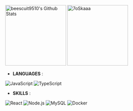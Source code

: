 <a href="https://github.com/anuraghazra/github-readme-stats"><img alt="beescuit9510's Github Stats" src="https://github-readme-stats.vercel.app/api?username=beescuit9510&show_icons=true&count_private=true" height="192px"/></a>
<img src="https://github-readme-stats.vercel.app/api/top-langs?username=beescuit9510&langs_count=10&show_icons=true&locale=en&layout=compact" alt="7oSkaaa" height="192px"/>

- **LANGUAGES** :

![JavaScript](https://img.shields.io/badge/JavaScript-F7DF1E?style=for-the-badge&logo=javascript&logoColor=black)
![TypeScript](https://shields.io/badge/TypeScript-3178C6?logo=TypeScript&logoColor=FFF&style=for-the-badge)


- **SKILLS** :

![React](https://img.shields.io/badge/React-61DAFB?style=for-the-badge&logo=React&logoColor=black)
![Node.js](https://img.shields.io/badge/Node.js-339933?style=for-the-badge&logo=Node.js&logoColor=white)
![MySQL](https://img.shields.io/badge/MySQL-4479A1?style=for-the-badge&logo=MySQL&logoColor=white)
![Docker](https://img.shields.io/badge/Docker-2496ED?style=for-the-badge&logo=Docker&logoColor=white)


<!-- ![C#](https://img.shields.io/badge/c%23-%23239120.svg?style=for-the-badge&logo=c-sharp&logoColor=white)
![JAVA](https://img.shields.io/badge/java-007396?style=for-the-badge&logo=java&logoColor=white)
![Spring Boot](https://img.shields.io/badge/SpringBoot-6DB33F?style=for-the-badge&logo=SpringBoot&logoColor=white)
![C](https://img.shields.io/badge/C%20-%232370ED.svg?style=for-the-badge&logo=c&logoColor=white)
![Python](https://img.shields.io/badge/python-3670A0?style=for-the-badge&logo=python&logoColor=white)
![HTML5](https://img.shields.io/badge/html5-%23E34F26.svg?style=for-the-badge&logo=html5&logoColor=white)
![CSS3](https://img.shields.io/badge/css3-%231572B6.svg?style=for-the-badge&logo=css3&logoColor=white)
![JavaScript](https://img.shields.io/badge/javascript-%23323330.svg?style=for-the-badge&logo=javascript&logoColor=white)
![Shell Script](https://img.shields.io/badge/Python-3776AB?style=flat-square&logo=Python&logoColor=white) -->

<!-- - **Platforms**: -->
<!-- 
![Linux](https://img.shields.io/badge/Linux-FCC624?style=for-the-badge&logo=linux&logoColor=black)
![Windows](https://img.shields.io/badge/Windows-0078D6?style=for-the-badge&logo=windows&logoColor=white)
![Raspberry Pi](https://img.shields.io/badge/-RaspberryPi-C51A4A?style=for-the-badge&logo=Raspberry-Pi)
![Arduino](https://img.shields.io/badge/-Arduino-00979D?style=for-the-badge&logo=Arduino&logoColor=white)
 -->
